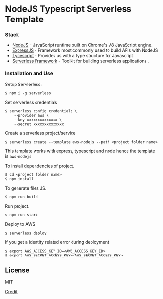 # NodeJS Typescript Serverless Template


### Stack

* [NodeJS](https://nodejs.org/en/download/) - JavaScript runtime built on Chrome's V8 JavaScript engine.
* [ExpressJS](https://expressjs.com/) - Framework most commonly used to build APIs with NodeJS
* [Typescript](https://www.typescriptlang.org/index.html#download-links) - Provides us with a type structure for Javascript
* [Serverless Framework](https://serverless.com/) - Toolkit for building serverless applications .

### Installation and Use

Setup Servlerless:

```
$ npm i -g serverless    
```

Set serverless credentials
```
$ serverless config credentials \ 
    --provider aws \ 
    --key xxxxxxxxxxxxxx \ 
    --secret xxxxxxxxxxxxxx
```

Create a serverless project/service
```
$ serverless create --template aws-nodejs --path <project folder name>
```

This template works with express, typescript and node hence the template is `aws-nodejs`


To install dependencies of project.
```
$ cd <project folder name>
$ npm install
```
To generate files JS.
```
$ npm run build
```

Run project.
```
$ npm run start
```

Deploy to AWS

```
$ serverless deploy
```

If you get a identity related error during deployment
```
$ export AWS_ACCESS_KEY_ID=<AWS_ACCESS_KEY_ID>
$ export AWS_SECRET_ACCESS_KEY=<AWS_SECRET_ACCESS_KEY>
```

License
----
MIT

[Credit](https://medium.com/@eliasjcjunior/create-serverless-application-with-express-and-typescript-a4c0c25060b2)
